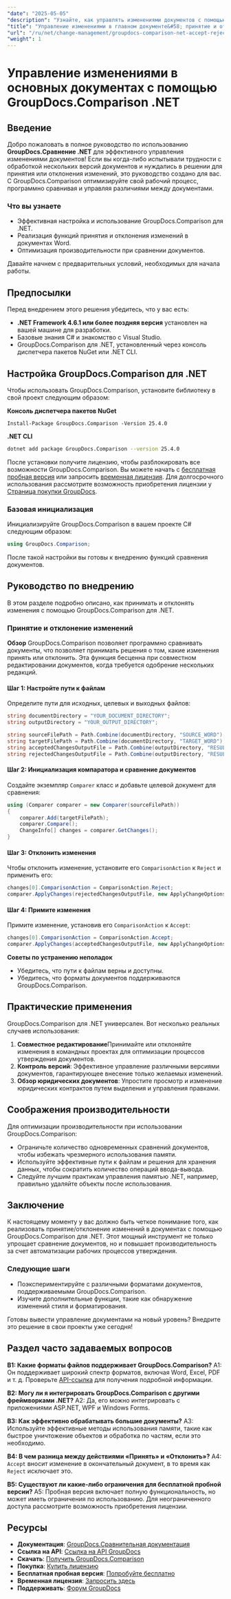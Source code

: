 ```yaml
---
"date": "2025-05-05"
"description": "Узнайте, как управлять изменениями документов с помощью GroupDocs.Comparison для .NET. Оптимизируйте свой рабочий процесс, программно сравнивая, принимая или отклоняя изменения в документах Word."
"title": "Управление изменениями в главном документе&#58; принятие и отклонение изменений с помощью GroupDocs.Comparison .NET"
"url": "/ru/net/change-management/groupdocs-comparison-net-accept-reject-changes/"
"weight": 1
---
```


# Управление изменениями в основных документах с помощью GroupDocs.Comparison .NET

## Введение

Добро пожаловать в полное руководство по использованию **GroupDocs.Сравнение .NET** для эффективного управления изменениями документов! Если вы когда-либо испытывали трудности с обработкой нескольких версий документов и нуждались в решении для принятия или отклонения изменений, это руководство создано для вас. С GroupDocs.Comparison оптимизируйте свой рабочий процесс, программно сравнивая и управляя различиями между документами.

### Что вы узнаете
- Эффективная настройка и использование GroupDocs.Comparison для .NET.
- Реализация функций принятия и отклонения изменений в документах Word.
- Оптимизация производительности при сравнении документов.

Давайте начнем с предварительных условий, необходимых для начала работы.

## Предпосылки
Перед внедрением этого решения убедитесь, что у вас есть:

- **.NET Framework 4.6.1 или более поздняя версия** установлен на вашей машине для разработки.
- Базовые знания C# и знакомство с Visual Studio.
- GroupDocs.Comparison для .NET, установленный через консоль диспетчера пакетов NuGet или .NET CLI.

## Настройка GroupDocs.Comparison для .NET

Чтобы использовать GroupDocs.Comparison, установите библиотеку в свой проект следующим образом:

**Консоль диспетчера пакетов NuGet**
```
Install-Package GroupDocs.Comparison -Version 25.4.0
```

**\.NET CLI**
```bash
dotnet add package GroupDocs.Comparison --version 25.4.0
```

После установки получите лицензию, чтобы разблокировать все возможности GroupDocs.Comparison. Вы можете начать с [бесплатная пробная версия](https://releases.groupdocs.com/comparison/net/) или запросить [временная лицензия](https://purchase.groupdocs.com/temporary-license/). Для долгосрочного использования рассмотрите возможность приобретения лицензии у [Страница покупки GroupDocs](https://purchase.groupdocs.com/buy).

### Базовая инициализация

Инициализируйте GroupDocs.Comparison в вашем проекте C# следующим образом:

```csharp
using GroupDocs.Comparison;
```

После такой настройки вы готовы к внедрению функций сравнения документов.

## Руководство по внедрению
В этом разделе подробно описано, как принимать и отклонять изменения с помощью GroupDocs.Comparison для .NET.

### Принятие и отклонение изменений

**Обзор**
GroupDocs.Comparison позволяет программно сравнивать документы, что позволяет принимать решения о том, какие изменения принять или отклонить. Эта функция бесценна при совместном редактировании документов, когда требуется одобрение нескольких редакций.

#### Шаг 1: Настройте пути к файлам
Определите пути для исходных, целевых и выходных файлов:

```csharp
string documentDirectory = "YOUR_DOCUMENT_DIRECTORY";
string outputDirectory = "YOUR_OUTPUT_DIRECTORY";

string sourceFilePath = Path.Combine(documentDirectory, "SOURCE_WORD");
string targetFilePath = Path.Combine(documentDirectory, "TARGET_WORD");
string acceptedChangesOutputFile = Path.Combine(outputDirectory, "RESULT_WITH_ACCEPTED_CHANGE_WORD");
string rejectedChangesOutputFile = Path.Combine(outputDirectory, "RESULT_WITH_REJECTED_CHANGE_WORD");
```

#### Шаг 2: Инициализация компаратора и сравнение документов
Создайте экземпляр `Comparer` класс и добавьте целевой документ для сравнения:

```csharp
using (Comparer comparer = new Comparer(sourceFilePath))
{
    comparer.Add(targetFilePath);
    comparer.Compare();
    ChangeInfo[] changes = comparer.GetChanges();
}
```

#### Шаг 3: Отклонить изменения
Чтобы отклонить изменение, установите его `ComparisonAction` к `Reject` и применить его:

```csharp
changes[0].ComparisonAction = ComparisonAction.Reject;
comparer.ApplyChanges(rejectedChangesOutputFile, new ApplyChangeOptions { Changes = changes, SaveOriginalState = true });
```

#### Шаг 4: Примите изменения
Примите изменение, установив его `ComparisonAction` к `Accept`:

```csharp
changes[0].ComparisonAction = ComparisonAction.Accept;
comparer.ApplyChanges(acceptedChangesOutputFile, new ApplyChangeOptions { Changes = changes });
```

**Советы по устранению неполадок**
- Убедитесь, что пути к файлам верны и доступны.
- Убедитесь, что форматы документов поддерживаются GroupDocs.Comparison.

## Практические применения
GroupDocs.Comparison для .NET универсален. Вот несколько реальных случаев использования:

1. **Совместное редактирование**Принимайте или отклоняйте изменения в командных проектах для оптимизации процессов утверждения документов.
2. **Контроль версий**: Эффективное управление различными версиями документов, гарантирующее внесение только желаемых изменений.
3. **Обзор юридических документов**: Упростите просмотр и изменение юридических контрактов путем выделения и управления правками.

## Соображения производительности
Для оптимизации производительности при использовании GroupDocs.Comparison:
- Ограничьте количество одновременных сравнений документов, чтобы избежать чрезмерного использования памяти.
- Используйте эффективные пути к файлам и решения для хранения данных, чтобы сократить количество операций ввода-вывода.
- Следуйте лучшим практикам управления памятью .NET, например, правильно удаляйте объекты после использования.

## Заключение
К настоящему моменту у вас должно быть четкое понимание того, как реализовать принятие/отклонение изменений в документах с помощью GroupDocs.Comparison для .NET. Этот мощный инструмент не только упрощает сравнение документов, но и повышает производительность за счет автоматизации рабочих процессов утверждения.

### Следующие шаги
- Поэкспериментируйте с различными форматами документов, поддерживаемыми GroupDocs.Comparison.
- Изучите дополнительные функции, такие как обнаружение изменений стиля и форматирования.

Готовы вывести управление документами на новый уровень? Внедрите это решение в свои проекты уже сегодня!

## Раздел часто задаваемых вопросов
**В1: Какие форматы файлов поддерживает GroupDocs.Comparison?**
A1: Он поддерживает широкий спектр форматов, включая Word, Excel, PDF и т. д. Проверьте [API-ссылка](https://reference.groupdocs.com/comparison/net/) для получения подробной информации.

**В2: Могу ли я интегрировать GroupDocs.Comparison с другими фреймворками .NET?**
A2: Да, его можно интегрировать с приложениями ASP.NET, WPF и Windows Forms.

**В3: Как эффективно обрабатывать большие документы?**
A3: Используйте эффективные методы использования памяти, такие как быстрое уничтожение объектов и обработка по частям, если это необходимо.

**В4: В чем разница между действиями «Принять» и «Отклонить»?**
А4: `Accept` вносит изменение в окончательный документ, в то время как `Reject` исключает это.

**В5: Существуют ли какие-либо ограничения для бесплатной пробной версии?**
A5: Пробная версия включает полную функциональность, но может иметь ограничения по использованию. Для неограниченного доступа рассмотрите возможность приобретения лицензии.

## Ресурсы
- **Документация**: [GroupDocs.Сравнительная документация](https://docs.groupdocs.com/comparison/net/)
- **Ссылка на API**: [Ссылка на API GroupDocs](https://reference.groupdocs.com/comparison/net/)
- **Скачать**: [Получить GroupDocs.Comparison](https://releases.groupdocs.com/comparison/net/)
- **Покупка**: [Купить лицензию](https://purchase.groupdocs.com/buy)
- **Бесплатная пробная версия**: [Попробуйте бесплатно](https://releases.groupdocs.com/comparison/net/)
- **Временная лицензия**: [Запросить здесь](https://purchase.groupdocs.com/temporary-license/)
- **Поддерживать**: [Форум GroupDocs](https://forum.groupdocs.com/c/comparison/)